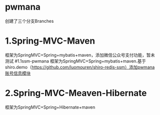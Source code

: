 # pwmana
创建了三个分支Branches
# 1.Spring-MVC-Maven
框架为SpringMVC+Spring+mybatis+maven，添加微信公众号支付功能，暂未测试
#1.1ssm-pwmana
框架为SpringMVC+Spring+mybatis+maven.基于shiro.demo（https://github.com/luomouren/shiro-redis-ssm）添加pwmana账号信息模块
# 2.Spring-MVC-Meaven-Hibernate
框架为SpringMVC+Spring+Hibernate+maven

